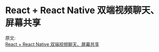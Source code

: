 # React + React Native 双端视频聊天、屏幕共享

原文:  
[React + React Native 双端视频聊天、屏幕共享](https://mp.weixin.qq.com/s/8LNyte1xWflddbEz2zai8g)
